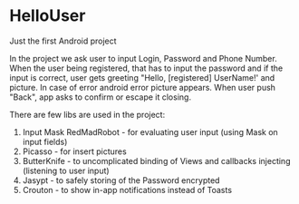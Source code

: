 # HelloUser
Just the first Android project

In the project we ask user to input Login, Password and Phone Number.
When the user being registered, that has to input the password and if the input is correct, user gets greeting "Hello, [registered] UserName!' and picture. In case of error android error picture appears. When user push "Back", app asks to confirm or escape it closing.

There are few libs are used in the project:
  1. Input Mask RedMadRobot - for evaluating user input (using Mask on input fields)
  2. Picasso - for insert pictures
  3. ButterKnife - to uncomplicated binding of Views and callbacks injecting (listening to user input)
  4. Jasypt - to safely storing of the Password encrypted
  5. Crouton - to show in-app notifications instead of Toasts
  
  
